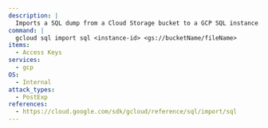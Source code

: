 ```yaml
---
description: |
  Imports a SQL dump from a Cloud Storage bucket to a GCP SQL instance.
command: |
  gcloud sql import sql <instance-id> <gs://bucketName/fileName>
items:
  - Access Keys
services:
  - gcp
OS:
  - Internal
attack_types:
  - PostExp
references:
  - https://cloud.google.com/sdk/gcloud/reference/sql/import/sql
---
```

